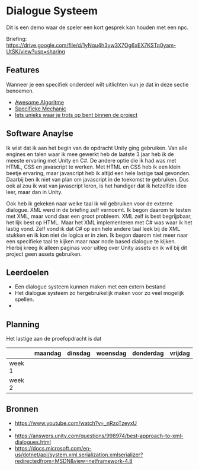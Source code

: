 # Dialogue Systeem

Dit is een demo waar de speler een kort gesprek kan houden met een npc.

Briefing: https://drive.google.com/file/d/1yNqu4h3yw3X7Og6xEX7KSTq0yam-UtSK/view?usp=sharing

## Features
Wanneer je een specifiek onderdeel wilt uitlichten kun je dat in deze sectie benoemen.

- [Awesome Algoritme](link)
- [Specifieke Mechanic](link)
- [Iets unieks waar je trots op bent binnen de project](link)

## Software Anaylse 
Ik wist dat ik aan het begin van de opdracht Unity ging gebruiken. Van alle engines en talen waar ik mee gewerkt heb de laatste 3 jaar heb ik de meeste ervaring met Unity en C#. De andere optie die ik had was met HTML, CSS en javascript te werken. Met HTML en CSS heb ik een klein beetje ervaring, maar javascript heb ik altijd een hele lastige taal gevonden. Daarbij ben ik niet van plan om javascript in de toekomst te gebruiken. Dus ook al zou ik wat van javascript leren, is het handiger dat ik hetzelfde idee leer, maar dan in Unity. 

  Ook heb ik gekeken naar welke taal ik wil gebruiken voor de externe dialogue. XML werd in de briefing zelf vernoemt. Ik begon daarom te testen met XML, maar vond daar een groot probleem. XML zelf is best begrijpbaar, het lijk best op HTML. Maar het XML implementeren met C# was waar ik het lastig vond. Zelf vond ik dat C# op een hele andere taal leek bij de XML stukken en ik kon niet de logica er in zien. Ik begon daarom niet meer naar een specifieke taal te kijken maar naar node based dialogue te kijken. Hierbij kreeg ik alleen paginas voor uitleg over Unity assets en ik wil bij dit project geen assets gebruiken.

## Leerdoelen 
- Een dialogue systeem kunnen maken met een extern bestand
- Het dialogue systeem zo hergebruikelijk maken voor zo veel mogelijk spellen.
- 

## Planning 
Het lastige aan de proefopdracht is dat 

| | maandag | dinsdag | woensdag | donderdag | vrijdag |
| --- | --- | --- | --- | --- | --- |
|week 1 |
|week 2 |

## Bronnen
- https://www.youtube.com/watch?v=_nRzoTzeyxU
- 
- https://answers.unity.com/questions/998974/best-approach-to-xml-dialogues.html
- https://docs.microsoft.com/en-us/dotnet/api/system.xml.serialization.xmlserializer?redirectedfrom=MSDN&view=netframework-4.8
